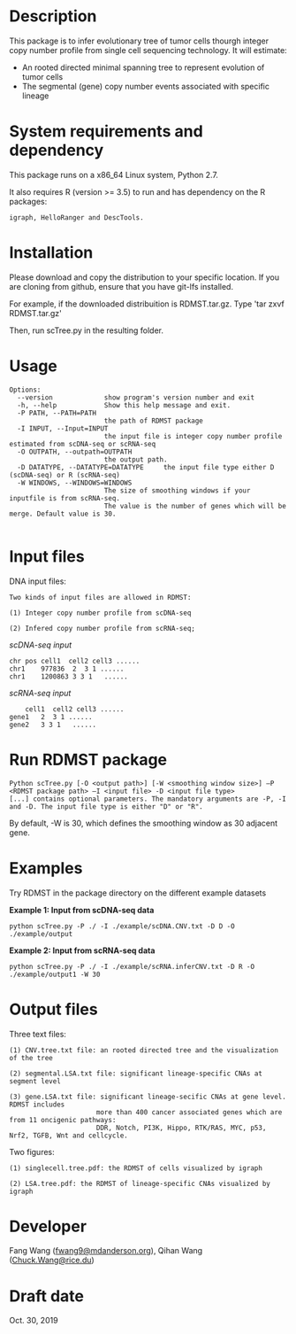 Description
===========
This package is to infer evolutionary tree of tumor cells thourgh integer copy number profile from single cell sequencing technology. It will estimate:
* An rooted directed minimal spanning tree to represent evolution of tumor cells
* The segmental (gene) copy number events associated with specific lineage


System requirements and dependency
==================================
This package runs on a x86_64 Linux system, Python 2.7.

It also requires R (version >= 3.5)
to run and has dependency on the R packages:

	igraph, HelloRanger and DescTools.



Installation
============
Please download and copy the distribution to your specific location. If you are cloning from github, ensure that you have git-lfs installed.

For example, if the downloaded distribuition is RDMST.tar.gz.
	Type 'tar zxvf RDMST.tar.gz'

Then, run scTree.py in the resulting folder.

Usage
=====
```
Options:
  --version             show program's version number and exit
  -h, --help            Show this help message and exit.
  -P PATH, --PATH=PATH
                        the path of RDMST package
  -I INPUT, --Input=INPUT
                        the input file is integer copy number profile estimated from scDNA-seq or scRNA-seq
  -O OUTPATH, --outpath=OUTPATH
                        the output path.
  -D DATATYPE, --DATATYPE=DATATYPE     the input file type either D (scDNA-seq) or R (scRNA-seq)
  -W WINDOWS, --WINDOWS=WINDOWS
                        The size of smoothing windows if your inputfile is from scRNA-seq.
                        The value is the number of genes which will be merge. Default value is 30.


```

Input files
===========

DNA input files:

	Two kinds of input files are allowed in RDMST:

	(1) Integer copy number profile from scDNA-seq

	(2) Infered copy number profile from scRNA-seq;


  *scDNA-seq input*

  	chr	pos	cell1  cell2 cell3 ......
  	chr1	977836	2  3 1 ......
  	chr1	1200863	3 3 1	......

  *scRNA-seq input*

    	cell1  cell2 cell3 ......
    gene1	2  3 1 ......
    gene2	3 3 1	......


Run RDMST package
============

    Python scTree.py [-O <output path>] [-W <smoothing window size>] –P <RDMST package path> –I <input file> -D <input file type>
    [...] contains optional parameters. The mandatory arguments are -P, -I and -D. The input file type is either "D" or "R".
By default, -W is 30, which defines the smoothing window as 30 adjacent gene.


Examples
========
Try RDMST in the package directory on the different example datasets

**Example 1: Input from scDNA-seq data**

	python scTree.py -P ./ -I ./example/scDNA.CNV.txt -D D -O ./example/output

**Example 2: Input from scRNA-seq data**

	python scTree.py -P ./ -I ./example/scRNA.inferCNV.txt -D R -O ./example/output1 -W 30


Output files
============

Three text files:

	(1) CNV.tree.txt file: an rooted directed tree and the visualization of the tree

	(2) segmental.LSA.txt file: significant lineage-specific CNAs at segment level

	(3) gene.LSA.txt file: significant lineage-secific CNAs at gene level. RDMST includes
                          more than 400 cancer associated genes which are from 11 oncigenic pathways:
                          DDR, Notch, PI3K, Hippo, RTK/RAS, MYC, p53, Nrf2, TGFB, Wnt and cellcycle.

Two figures:

	(1) singlecell.tree.pdf: the RDMST of cells visualized by igraph

	(2) LSA.tree.pdf: the RDMST of lineage-specific CNAs visualized by igraph


Developer
=========
Fang Wang (fwang9@mdanderson.org), Qihan Wang (Chuck.Wang@rice.du)

Draft date
==========
Oct. 30, 2019
